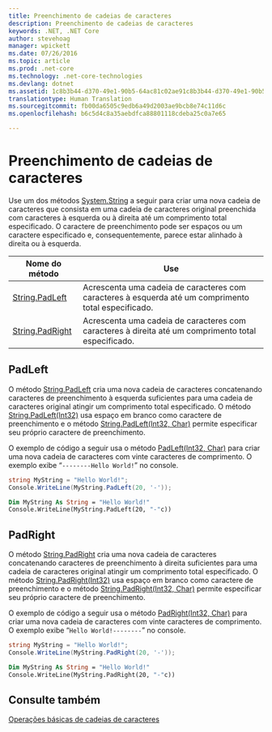 ```yaml
---
title: Preenchimento de cadeias de caracteres
description: Preenchimento de cadeias de caracteres
keywords: .NET, .NET Core
author: stevehoag
manager: wpickett
ms.date: 07/26/2016
ms.topic: article
ms.prod: .net-core
ms.technology: .net-core-technologies
ms.devlang: dotnet
ms.assetid: 1c8b3b44-d370-49e1-90b5-64ac81c02ae91c8b3b44-d370-49e1-90b5-64ac81c02ae9
translationtype: Human Translation
ms.sourcegitcommit: fb00da6505c9edb6a49d2003ae9bcb8e74c11d6c
ms.openlocfilehash: b6c5d4c8a35aebdfca88801118cdeba25c0a7e65

---
```


# <a name="padding-strings"></a>Preenchimento de cadeias de caracteres

Use um dos métodos [System.String](xref:System.String) a seguir para criar uma nova cadeia de caracteres que consista em uma cadeia de caracteres original preenchida com caracteres à esquerda ou à direita até um comprimento total especificado. O caractere de preenchimento pode ser espaços ou um caractere especificado e, consequentemente, parece estar alinhado à direita ou à esquerda.

Nome do método | Use
----------- | ---
[String.PadLeft](xref:System.String.PadLeft(System.Int32)) | Acrescenta uma cadeia de caracteres com caracteres à esquerda até um comprimento total especificado.
[String.PadRight](xref:System.String.PadRight(System.Int32)) | Acrescenta uma cadeia de caracteres com caracteres à direita até um comprimento total especificado.

## <a name="padleft"></a>PadLeft

O método [String.PadLeft](xref:System.String.PadLeft(System.Int32)) cria uma nova cadeia de caracteres concatenando caracteres de preenchimento à esquerda suficientes para uma cadeia de caracteres original atingir um comprimento total especificado. O método [String.PadLeft(Int32)](xref:System.String.PadLeft(System.Int32)) usa espaço em branco como caractere de preenchimento e o método [String.PadLeft(Int32, Char)](xref:System.String.PadLeft(System.Int32,System.Char)) permite especificar seu próprio caractere de preenchimento.

O exemplo de código a seguir usa o método [PadLeft(Int32, Char)](xref:System.String.PadLeft(System.Int32,System.Char)) para criar uma nova cadeia de caracteres com vinte caracteres de comprimento. O exemplo exibe “`--------Hello World!`” no console.

```csharp
string MyString = "Hello World!";
Console.WriteLine(MyString.PadLeft(20, '-'));
```

```vb
Dim MyString As String = "Hello World!"
Console.WriteLine(MyString.PadLeft(20, "-"c))
```

## <a name="padright"></a>PadRight

O método [String.PadRight](xref:System.String.PadRight(System.Int32)) cria uma nova cadeia de caracteres concatenando caracteres de preenchimento à direita suficientes para uma cadeia de caracteres original atingir um comprimento total especificado. O método [String.PadRight(Int32)](xref:System.String.PadRight(System.Int32)) usa espaço em branco como caractere de preenchimento e o método [String.PadRight(Int32, Char)](xref:System.String.PadRight(System.Int32,System.Char)) permite especificar seu próprio caractere de preenchimento.

O exemplo de código a seguir usa o método [PadRight(Int32, Char)](xref:System.String.PadRight(System.Int32,System.Char)) para criar uma nova cadeia de caracteres com vinte caracteres de comprimento. O exemplo exibe “`Hello World!--------`” no console.

```csharp
string MyString = "Hello World!";
Console.WriteLine(MyString.PadRight(20, '-'));
```

```vb
Dim MyString As String = "Hello World!"
Console.WriteLine(MyString.PadRight(20, "-"c))
```

## <a name="see-also"></a>Consulte também

[Operações básicas de cadeias de caracteres](basic-string-operations.md)




<!--HONumber=Nov16_HO4-->


